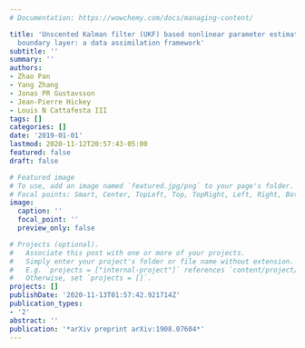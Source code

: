 ```yaml
---
# Documentation: https://wowchemy.com/docs/managing-content/

title: 'Unscented Kalman filter (UKF) based nonlinear parameter estimation for a turbulent
  boundary layer: a data assimilation framework'
subtitle: ''
summary: ''
authors:
- Zhao Pan
- Yang Zhang
- Jonas PR Gustavsson
- Jean-Pierre Hickey
- Louis N Cattafesta III
tags: []
categories: []
date: '2019-01-01'
lastmod: 2020-11-12T20:57:43-05:00
featured: false
draft: false

# Featured image
# To use, add an image named `featured.jpg/png` to your page's folder.
# Focal points: Smart, Center, TopLeft, Top, TopRight, Left, Right, BottomLeft, Bottom, BottomRight.
image:
  caption: ''
  focal_point: ''
  preview_only: false

# Projects (optional).
#   Associate this post with one or more of your projects.
#   Simply enter your project's folder or file name without extension.
#   E.g. `projects = ["internal-project"]` references `content/project/deep-learning/index.md`.
#   Otherwise, set `projects = []`.
projects: []
publishDate: '2020-11-13T01:57:42.921714Z'
publication_types:
- '2'
abstract: ''
publication: '*arXiv preprint arXiv:1908.07604*'
---
```

